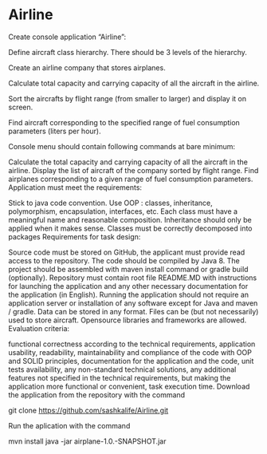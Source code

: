 # Airline
Create console application “Airline”:

Define aircraft class hierarchy. There should be 3 levels of the hierarchy.

Create an airline company that stores airplanes.

Calculate total capacity and carrying capacity of all the aircraft in the airline.

Sort the aircrafts by flight range (from smaller to larger) and display it on screen.

Find aircraft corresponding to the specified range of fuel consumption parameters (liters per hour).

Console menu should contain following commands at bare minimum:

Calculate the total capacity and carrying capacity of all the aircraft in the airline.
Display the list of aircraft of the company sorted by flight range.
Find airplanes corresponding to a given range of fuel consumption parameters.
Application must meet the requirements:

Stick to java code convention.
Use OOP : classes, inheritance, polymorphism, encapsulation, interfaces, etc.
Each class must have a meaningful name and reasonable composition.
Inheritance should only be applied when it makes sense.
Classes must be correctly decomposed into packages
Requirements for task design:

Source code must be stored on GitHub, the applicant must provide read access to the repository.
The code should be compiled by Java 8.
The project should be assembled with maven install command or gradle build (optionally).
Repository must contain root file README.MD with instructions for launching the application and any other necessary documentation for the application (in English).
Running the application should not require an application server or installation of any software except for Java and maven / gradle.
Data can be stored in any format. Files can be (but not necessarily) used to store aircraft.
Opensource libraries and frameworks are allowed.
Evaluation criteria:

functional correctness according to the technical requirements,
application usability,
readability, maintainability and compliance of the code with OOP and SOLID principles,
documentation for the application and the code,
unit tests availability,
any non-standard technical solutions,
any additional features not specified in the technical requirements, but making the application more functional or convenient,
task execution time.
Download the application from the repository with the command

git clone https://github.com/sashkalife/Airline.git

Run the aplication with the command

mvn install
java -jar airplane-1.0.-SNAPSHOT.jar

